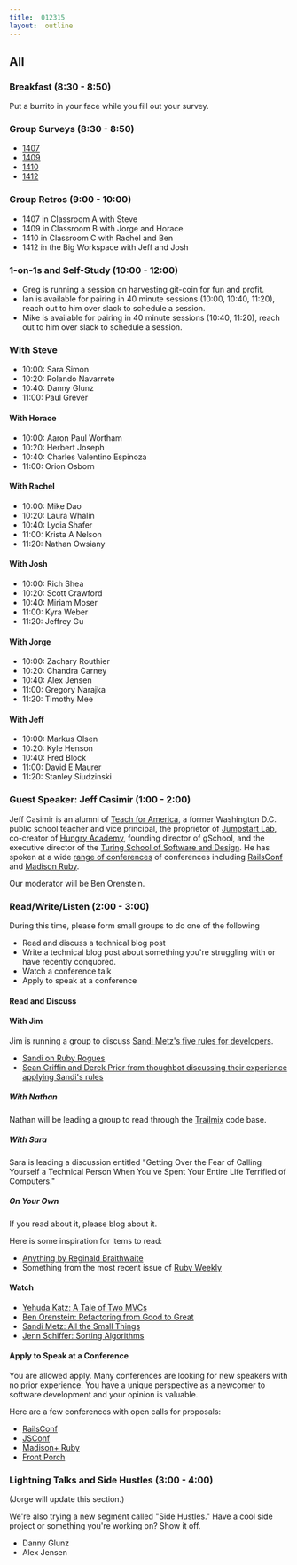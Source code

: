 ```yaml
---
title:  012315
layout:  outline
---
```


## All

### Breakfast (8:30 - 8:50)

Put a burrito in your face while you fill out your survey.

### Group Surveys (8:30 - 8:50)

* [1407](https://docs.google.com/a/casimircreative.com/forms/d/1ZOVKtsNwc7hCWM_Wmc3U6OPXh1KTCrQqGFOvZzZtTU8/viewform)
* [1409](https://docs.google.com/a/casimircreative.com/forms/d/19a5xLZ40Vc9y0max0H6BPpLdBumXk1i1lbm7gVpyKyo/viewform)
* [1410](https://docs.google.com/a/casimircreative.com/forms/d/1RkFPqJItkcq_Cqy7GjcuG3B7SBFryZ7U7TPAEjBilFA/viewform)
* [1412](https://docs.google.com/a/casimircreative.com/forms/d/1xymhgHVGrOIVw0uZXnlkUcY0KOC_OejaVYlfGnan2Dg/viewform)

### Group Retros (9:00 - 10:00)

* 1407 in Classroom A with Steve
* 1409 in Classroom B with Jorge and Horace
* 1410 in Classroom C with Rachel and Ben
* 1412 in the Big Workspace with Jeff and Josh

### 1-on-1s and Self-Study (10:00 - 12:00)

* Greg is running a session on harvesting git-coin for fun and profit.
* Ian is available for pairing in 40 minute sessions (10:00, 10:40, 11:20), reach out to him over slack to schedule a session.
* Mike is available for pairing in 40 minute sessions (10:40, 11:20), reach out to him over slack to schedule a session.

### With Steve

* 10:00:  Sara Simon
* 10:20:  Rolando Navarrete
* 10:40:  Danny Glunz
* 11:00:  Paul Grever

#### With Horace

* 10:00:  Aaron Paul Wortham
* 10:20:  Herbert Joseph
* 10:40:  Charles Valentino Espinoza
* 11:00:  Orion Osborn

#### With Rachel

* 10:00:  Mike Dao
* 10:20:  Laura Whalin
* 10:40:  Lydia Shafer
* 11:00:  Krista A Nelson
* 11:20:  Nathan Owsiany

#### With Josh

* 10:00:  Rich Shea
* 10:20:  Scott Crawford
* 10:40:  Miriam Moser
* 11:00:  Kyra Weber
* 11:20:  Jeffrey Gu

#### With Jorge

* 10:00:  Zachary Routhier
* 10:20:  Chandra Carney
* 10:40:  Alex Jensen
* 11:00:  Gregory Narajka
* 11:20:  Timothy Mee

#### With Jeff

* 10:00:  Markus Olsen
* 10:20:  Kyle Henson
* 10:40:  Fred Block
* 11:00:  David E Maurer
* 11:20:  Stanley Siudzinski

### Guest Speaker:  Jeff Casimir (1:00 - 2:00)

Jeff Casimir is an alumni of [Teach for America][tfa], a former Washington D.C. public school teacher and vice principal, the proprietor of [Jumpstart Lab][jsl], co-creator of [Hungry Academy][ha], founding director of gSchool, and the executive director of the [Turing School of Software and Design][ts]. He has spoken at a wide [range of conferences](http://www.confreaks.com/presenters/9-jeff-casimir) of conferences including [RailsConf][rc] and [Madison Ruby][mr].

Our moderator will be Ben Orenstein.

[ha]:  http://www.hungryacademy.com/
[jsl]:  http://jumpstartlab.com/
[ts]:  http://turing.io
[tfa]:  https://www.teachforamerica.org/
[mr]:  http://madisonpl.us/ruby/
[rc]:  http://railsconf.com/

### Read/Write/Listen (2:00 - 3:00)

During this time, please form small groups to do one of the following

* Read and discuss a technical blog post
* Write a technical blog post about something you're struggling with or have recently conquored.
* Watch a conference talk
* Apply to speak at a conference

#### Read and Discuss

#### With Jim

Jim is running a group to discuss [Sandi Metz's five rules for developers](http://robots.thoughtbot.com/sandi-metz-rules-for-developers).

* [Sandi on Ruby Rogues](http://rubyrogues.com/087-rr-book-clubpractical-object-oriented-design-in-ruby-with-sandi-metz/)
* [Sean Griffin and Derek Prior from thoughbot discussing their experience applying Sandi's rules](http://bikeshed.fm/1)

##### With Nathan

Nathan will be leading a group to read through the [Trailmix](https://github.com/codecation/trailmix) code base.

##### With Sara

Sara is leading a discussion entitled "Getting Over the Fear of Calling Yourself a Technical Person When You've Spent Your Entire Life Terrified of Computers."

##### On Your Own

If you read about it, please blog about it.

Here is some inspiration for items to read:

* [Anything by Reginald Braithwaite](http://raganwald.com/#words)
* Something from the most recent issue of [Ruby Weekly](http://rubyweekly.com/issues/230)

#### Watch

* [Yehuda Katz:  A Tale of Two MVCs](http://www.confreaks.com/videos/2674-gogaruco2013-a-tale-of-two-mvc-s)
* [Ben Orenstein:  Refactoring from Good to Great](https://www.youtube.com/watch?v=DC-pQPq0acs)
* [Sandi Metz:  All the Small Things](http://www.confreaks.com/videos/3358-railsconf-all-the-little-things)
* [Jenn Schiffer:  Sorting Algorithms](https://www.youtube.com/watch?v=uRyqlhjXYQI)

#### Apply to Speak at a Conference

You are allowed apply. Many conferences are looking for new speakers with no prior experience. You have a unique perspective as a newcomer to software development and your opinion is valuable.

Here are a few conferences with open calls for proposals:

* [RailsConf][rc]
* [JSConf][jsconf]
* [Madison+ Ruby][mr]
* [Front Porch][fp]

[fp]:  http://frontporch.io/
[jsconf]:  http://2015.jsconf.us/

### Lightning Talks and Side Hustles (3:00 - 4:00)

(Jorge will update this section.)

We're also trying a new segment called "Side Hustles." Have a cool side project or something you're working on? Show it off.

* Danny Glunz
* Alex Jensen
